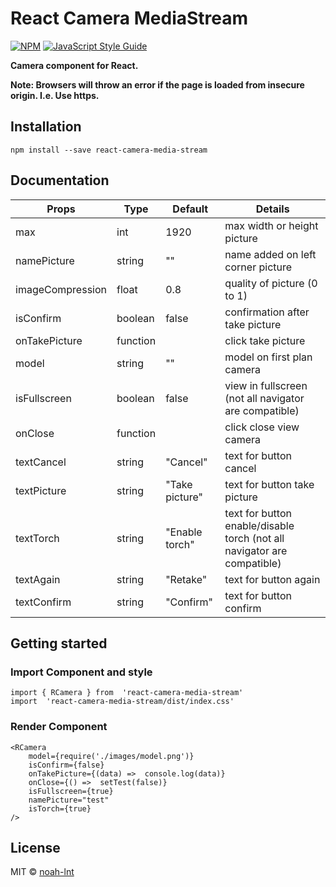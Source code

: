 # React Camera MediaStream

[![NPM](https://img.shields.io/npm/v/react-camera-media-stream.svg)](https://www.npmjs.com/package/react-camera-media-stream) [![JavaScript Style Guide](https://img.shields.io/badge/code_style-standard-brightgreen.svg)](https://standardjs.com)

**Camera component for React.**

**Note: Browsers will throw an error if the page is loaded from insecure origin. I.e. Use https.**

## Installation

    npm install --save react-camera-media-stream

## Documentation

| Props | Type | Default | Details |
|--|--|--|--|
| max | int | 1920 | max width or height picture |
| namePicture | string | "" | name added on left corner picture |
| imageCompression | float | 0.8 | quality of picture (0 to 1) |
| isConfirm | boolean | false | confirmation after take picture |
| onTakePicture | function |  | click take picture |
| model | string | "" | model on first plan camera |
| isFullscreen | boolean | false | view in fullscreen (not all navigator are compatible) |
| onClose | function |  | click close view camera |
| textCancel | string | "Cancel" | text for button cancel |
| textPicture | string | "Take  picture" | text for button take picture |
| textTorch | string | "Enable  torch" | text for button enable/disable torch (not all navigator are compatible) |
| textAgain | string | "Retake" | text for button again |
| textConfirm | string | "Confirm" | text for button confirm |


## Getting started

### Import Component and style
    import { RCamera } from  'react-camera-media-stream'
    import  'react-camera-media-stream/dist/index.css'
    
### Render Component
    <RCamera
	    model={require('./images/model.png')}
	    isConfirm={false}
	    onTakePicture={(data) =>  console.log(data)}
		onClose={() =>  setTest(false)}
	    isFullscreen={true}
	    namePicture="test"
	    isTorch={true}
    />

## License

MIT © [noah-lnt](https://github.com/noah-lnt)